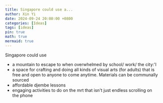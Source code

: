 ```yaml
---
title: Singapore could use a...
author: Xin Yi
date: 2024-09-24 20:00:00 +0800
categories: [Ideas]
tags: [ideas]
pin: true
math: true
mermaid: true
---
```


Singapore could use
- a mountain to escape to when overwhelmed by school/ work/ the city:'I
- a space for crafting and doing all kinds of visual arts (for adults) that is free and open to anyone to come anytime. Materials can be communally sourced
- affordable djembe lessons
- engaging activities to do on the mrt that isn't just endless scrolling on the phone